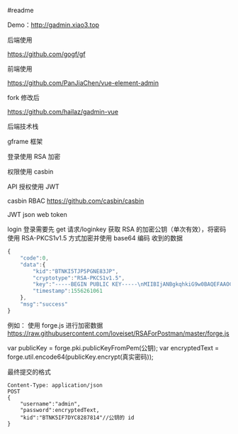 #readme

Demo：http://gadmin.xiao3.top

后端使用

https://github.com/gogf/gf

前端使用

https://github.com/PanJiaChen/vue-element-admin

fork 修改后

https://github.com/hailaz/gadmin-vue

后端技术栈

gframe 框架

登录使用 RSA 加密

权限使用 casbin

API 授权使用 JWT

casbin RBAC
https://github.com/casbin/casbin

JWT json web token

login
登录需要先 get 请求/loginkey 获取 RSA 的加密公钥（单次有效），将密码使用 RSA-PKCS1v1.5 方式加密并使用 base64 编码
收到的数据

```js
{
    "code":0,
    "data":{
        "kid":"BTNKI5TJP5PGNE83JP",
        "cryptotype":"RSA-PKCS1v1.5",
        "key":"-----BEGIN PUBLIC KEY-----\nMIIBIjANBgkqhkiG9w0BAQEFAAOCAQ8AMIIBCgKCAQEAz101HTbyTYlVY8ID/SgR\ntH7FVKoT5wbnSpAPH7qoNb9zyEl4klvFAoJVWi5haatIG0EPvEmC+/mR05KN0SIe\nsOAeaq/l0v+8wY6VYlAI+sMp5NFNLQzczgvEPxy9404sxQWn8BOJ/tH+84yA23py\nJBiIWjRLLII9+t/R7rNM0TQ0Iu6T/BZfxv0QXuW5AU803CveEg0kE6/kpnNu1aNK\nb7p2gcBiVqGA36AwogqO6Rr0KXTEVxFFYspeVezLBkyY5g1ChWjor/kcr8jLttW4\nTzyiOLtDtAzdQUSg1ECGOTZnD/MYG4G7JT4KtSFlmAdTMn1+D8Jn2xTSYJDQA0iR\nnwIDAQAB\n-----END PUBLIC KEY-----\n",
        "timestamp":1556261061
    },
    "msg":"success"
}
```

例如：
使用 forge.js 进行加密数据
https://raw.githubusercontent.com/loveiset/RSAForPostman/master/forge.js

var publicKey = forge.pki.publicKeyFromPem(公钥);
var encryptedText = forge.util.encode64(publicKey.encrypt(真实密码));

最终提交的格式

```
Content-Type: application/json
POST
{
    "username":"admin",
    "password":encryptedText,
    "kid":"BTNK5IF7DYC8287814"//公钥的 id
}
```